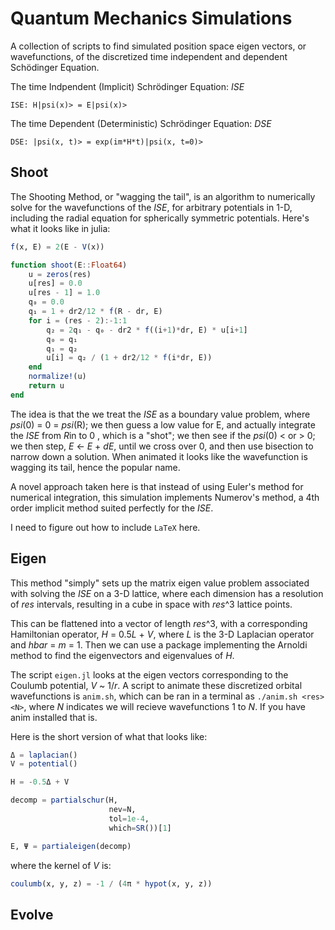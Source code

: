 # Quantum Mechanics Simulations
A collection of scripts to find simulated position space eigen vectors, or wavefunctions, of the discretized time independent and dependent Sch&ouml;dinger Equation. 

The time Indpendent (Implicit) Schr&ouml;dinger Equation: *ISE*
```
ISE: H|psi(x)> = E|psi(x)> 
```

The time Dependent (Deterministic) Schr&ouml;dinger Equation: *DSE*
```
DSE: |psi(x, t)> = exp(im*H*t)|psi(x, t=0)>
```

## Shoot
The Shooting Method, or "wagging the tail", is an algorithm to numerically solve for the wavefunctions of the *ISE*, for arbitrary potentials in 1-D, including the radial equation for spherically symmetric potentials. Here's what it looks like in julia:

```julia
f(x, E) = 2(E - V(x))

function shoot(E::Float64)
    u = zeros(res)
    u[res] = 0.0
    u[res - 1] = 1.0
    q₀ = 0.0
    q₁ = 1 + dr2/12 * f(R - dr, E)
    for i = (res - 2):-1:1
        q₂ = 2q₁ - q₀ - dr2 * f((i+1)*dr, E) * u[i+1]
        q₀ = q₁
        q₁ = q₂
        u[i] = q₂ / (1 + dr2/12 * f(i*dr, E))
    end
    normalize!(u)
    return u
end
```

The idea is that the we treat the *ISE* as a boundary value problem, where *psi*(0) = 0 = *psi*(R); we then guess a low value for E, and actually integrate the *ISE* from *R*in to 0 , which is a "shot"; we then see if the *psi*(0) < or > 0; we then step, *E* <- *E* + *dE*, until we cross over 0, and then use bisection to narrow down a solution. When animated it looks like the wavefunction is wagging its tail, hence the popular name. 

A novel approach taken here is that instead of using Euler's method for numerical integration, this simulation implements Numerov's method, a 4th order implicit method suited perfectly for the *ISE*.

I need to figure out how to include `LaTeX` here.

## Eigen
This method "simply" sets up the matrix eigen value problem associated with solving the *ISE* on a 3-D lattice, where each dimension has a resolution of *res* intervals, resulting in a cube in space with *res*^3 lattice points.

This can be flattened into a vector of length *res*^3, with a corresponding Hamiltonian operator, *H* = 0.5*L* + *V*, where *L* is the 3-D Laplacian operator and *hbar* = *m* = 1. Then we can use a package implementing the Arnoldi method to find the eigenvectors and eigenvalues of *H*.

The script `eigen.jl` looks at the eigen vectors corresponding to the Coulumb potential, *V* ~ 1/*r*.  A script to animate these discretized orbital wavefunctions is `anim.sh`, which can be ran in a terminal as `./anim.sh <res> <N>`, where *N* indicates we will recieve wavefunctions 1 to *N*. If you have anim installed that is.

Here is the short version of what that looks like:

```julia
Δ = laplacian()
V = potential()

H = -0.5Δ + V

decomp = partialschur(H,
                      nev=N,
                      tol=1e-4,
                      which=SR())[1]

E, Ψ = partialeigen(decomp)

```

where the kernel of *V* is:
```julia
coulumb(x, y, z) = -1 / (4π * hypot(x, y, z))
```

## Evolve

